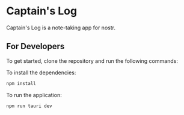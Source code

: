 # Captain's Log

Captain's Log is a note-taking app for nostr.

## For Developers

To get started, clone the repository and run the following commands:

To install the dependencies:

```bash
npm install
```

To run the application:

```bash
npm run tauri dev
```
